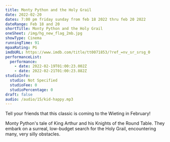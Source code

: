 ```yaml
---
title: Monty Python and the Holy Grail
date: 2022-02-20
dates: 7:00 pm friday sunday from feb 18 2022 thru feb 20 2022
dateRange: Feb 18 and 20
shortTitle: Monty Python and the Holy Grail
oneSheet: /img/hg_new_flag_2mb.jpg
showType: Cinema
runningTime: 91
mpaaRating: PG
imdbURL: https://www.imdb.com/title/tt0071853/?ref_=nv_sr_srsg_0
performanceList:
  performance:
    - date: 2022-02-19T01:00:23.002Z
    - date: 2022-02-21T01:00:23.882Z
studioInfo:
  studio: Not Specified
  studioFee: 0
  studioPercentage: 0
draft: false
audio: /audio/15/kid-happy.mp3
---
```

Tell your friends that this classic is coming to the Wieting in February!

Monty Python's tale of King Arthur and his Knights of the Round Table. They embark on a surreal, low-budget search for the Holy Grail, encountering many, very silly obstacles.
